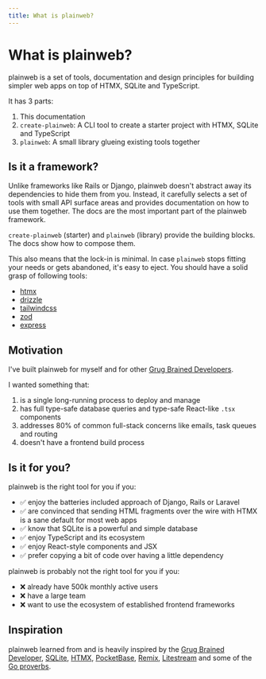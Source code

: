```yaml
---
title: What is plainweb?
---
```


# What is plainweb?

plainweb is a set of tools, documentation and design principles for building simpler web apps on top of HTMX, SQLite and TypeScript.

It has 3 parts:

1. This documentation
2. `create-plainweb`: A CLI tool to create a starter project with HTMX, SQLite and TypeScript
3. `plainweb`: A small library glueing existing tools together

## Is it a framework?

Unlike frameworks like Rails or Django, plainweb doesn't abstract away its dependencies to hide them from you. Instead, it carefully selects a set of tools with small API surface areas and provides documentation on how to use them together. The docs are the most important part of the plainweb framework.

`create-plainweb` (starter) and `plainweb` (library) provide the building blocks. The docs show how to compose them.

This also means that the lock-in is minimal. In case `plainweb` stops fitting your needs or gets abandoned, it's easy to eject. You should have a solid grasp of following tools:

- [htmx](https://htmx.org/)
- [drizzle](https://orm.drizzle.team/docs/get-started-sqlite)
- [tailwindcss](https://tailwindcss.com/docs/utility-first)
- [zod](https://zod.dev/)
- [express](https://expressjs.com/en/guide/routing.html)

## Motivation

I've built plainweb for myself and for other [Grug Brained Developers](https://grugbrain.dev/).

I wanted something that:

1. is a single long-running process to deploy and manage
2. has full type-safe database queries and type-safe React-like `.tsx` components
3. addresses 80% of common full-stack concerns like emails, task queues and routing
4. doesn't have a frontend build process

## Is it for you?

plainweb is the right tool for you if you:

- ✅ enjoy the batteries included approach of Django, Rails or Laravel
- ✅ are convinced that sending HTML fragments over the wire with HTMX is a sane default for most web apps
- ✅ know that SQLite is a powerful and simple database
- ✅ enjoy TypeScript and its ecosystem
- ✅ enjoy React-style components and JSX
- ✅ prefer copying a bit of code over having a little dependency

plainweb is probably not the right tool for you if you:

- ❌ already have 500k monthly active users
- ❌ have a large team
- ❌ want to use the ecosystem of established frontend frameworks

## Inspiration

plainweb learned from and is heavily inspired by the [Grug Brained Developer](https://grugbrain.dev/), [SQLite](https://sqlite.org/), [HTMX](https://htmx.org/), [PocketBase](https://pocketbase.io/), [Remix](https://remix.run/), [Litestream](https://litestream.io/) and some of the [Go proverbs](https://www.youtube.com/watch?v=PAAkCSZUG1c&t=568s).
